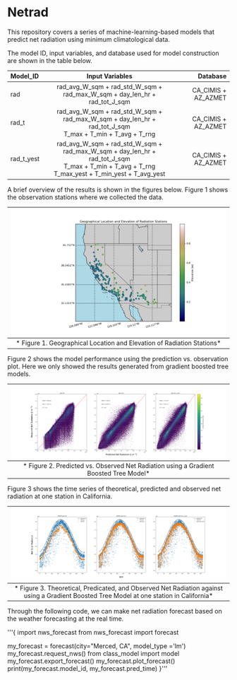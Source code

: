 # Netrad
This repository covers a series of machine-learning-based models that predict net radiation using minimum climatological data.

The model ID, input variables, and database used for model construction are shown in the table below.

| Model_ID       | Input Variables     | Database     |
| :------------- | :-----------------: | -----------: |
| rad            | rad_avg_W_sqm + rad_std_W_sqm + rad_max_W_sqm + day_len_hr + rad_tot_J_sqm | CA_CIMIS + AZ_AZMET |
| rad_t          | rad_avg_W_sqm + rad_std_W_sqm + rad_max_W_sqm + day_len_hr + rad_tot_J_sqm  <br> T_max + T_min + T_avg + T_rng | CA_CIMIS + AZ_AZMET |
| rad_t_yest     | rad_avg_W_sqm + rad_std_W_sqm + rad_max_W_sqm + day_len_hr + rad_tot_J_sqm  <br> T_max + T_min + T_avg + T_rng <br> T_max_yest + T_min_yest + T_avg_yest | CA_CIMIS + AZ_AZMET |

A brief overview of the results is shown in the figures below. Figure 1 shows the observation stations where we collected the data.

|![Prediction against measurement](./figs/fig_demo_geo.png)|
|:--:|
|* Figure 1. Geographical Location and Elevation of Radiation Stations*|

Figure 2 shows the model performance using the prediction vs. observation plot. Here we only showed the results generated from gradient boosted tree models.

|![Prediction against measurement](./figs/fig_demo_01.png)|
|:--:|
|* Figure 2. Predicted vs. Observed Net Radiation using a Gradient Boosted Tree Model*|

Figure 3 shows the time series of theoretical, predicted and observed net radiation at one station in California.

|![Prediction against measurement](./figs/fig_demo_03.png)|
|:--:|
|* Figure 3. Theoretical, Predicated, and Observed Net Radiation against using a Gradient Boosted Tree Model at one station in California*|

Through the following code, we can make net radiation forecast based on the weather forecasting at the real time.

'''{
import nws_forecast
from nws_forecast import forecast

my_forecast = forecast(city="Merced, CA", model_type ='lm')
my_forecast.request_nws()
from class_model import model
my_forecast.export_forecast()
my_forecast.plot_forecast()
print(my_forecast.model_id, my_forecast.pred_time)
}'''
